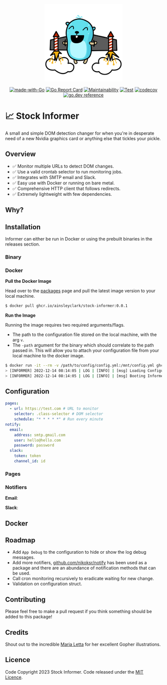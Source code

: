 <div align="center">
<img height="250" src="res/logo.svg" alt="Informer Logo" />

[![made-with-Go](https://img.shields.io/badge/Made%20with-Go-1f425f.svg)](http://golang.org)
[![Go Report Card](https://goreportcard.com/badge/github.com/ainsleyclark/stock-informer)](https://goreportcard.com/report/github.com/ainsleyclark/stock-informer)
[![Maintainability](https://api.codeclimate.com/v1/badges/1662c0c688e78fa33a2c/maintainability)](https://codeclimate.com/github/ainsleyclark/stock-informer/maintainability)
[![Test](https://github.com/ainsleyclark/stock-informer/actions/workflows/test.yml/badge.svg?branch=master)](https://github.com/ainsleyclark/stock-informer/actions/workflows/test.yml)
[![codecov](https://codecov.io/gh/ainsleyclark/stock-informer/branch/master/graph/badge.svg?token=70fTUSyXxJ)](https://codecov.io/gh/ainsleyclark/stock-informer)
[![go.dev reference](https://img.shields.io/badge/go.dev-reference-007d9c?logo=go&logoColor=white&style=flat)](https://pkg.go.dev/github.com/ainsleyclark/stock-informer)

</div>

# 📈 Stock Informer

A small and simple DOM detection changer for when you're in desperate need of a new Nvidia graphics card or anything
else that tickles your pickle.

## Overview

- ✅ Monitor multiple URLs to detect DOM changes.
- ✅ Use a valid crontab selector to run monitoring jobs.
- ✅ Integrates with SMTP email and Slack.
- ✅ Easy use with Docker or running on bare metal.
- ✅ Comprehensive HTTP client that follows redirects.
- ✅ Extremely lightweight with few dependencies.

## Why?

## Installation

Informer can either be run in Docker or using the prebuilt binaries in the releases section.

### Binary

### Docker

**Pull the Docker Image**

Head over to the [packages](https://github.com/ainsleyclark/stock-informer/pkgs/container/stock-informer) page and pull
the latest image version to your local machine.

```bash
$ docker pull ghcr.io/ainsleyclark/stock-informer:0.0.1
```

**Run the Image**

Running the image requires two required arguments/flags.

- The path to the configuration file stored on the local machine, with the arg `v`.
- The `-path` argument for the binary which should correlate to the path passed in. This will allow you to attach your
	configuration file from your local machine to the docker image.

```bash
$ docker run -it --rm -v /path/to/config/config.yml:/mnt/config.yml ghcr.io/ainsleyclark/stock-informer:0.0.1 -path=/mnt/config.yml
> [INFORMER] 2022-12-14 08:14:05 | LOG | [INFO] | [msg] Loading Configuration
> [INFORMER] 2022-12-14 08:14:05 | LOG | [INFO] | [msg] Booting Informer
```

## Configuration

```yaml
pages:
  - url: https://test.com # URL to monitor
    selector: .class-selector # DOM selector
    schedule: "* * * * *" # Run every minute
notify:
  email:
    address: smtp.gmail.com
    user: hello@hello.com
    password: password
  slack:
    token: token
    channel_id: id
```

### Pages

### Notifiers

**Email**:

**Slack**:

## Docker

## Roadmap

- Add `App Debug` to the configuration to hide or show the log debug messages.
- Add more notifiers, [github.com/nikoksr/notify](https://github.com/nikoksr/notify) has been used as a package and
	there are an abundance of notification methods that can be used.
- Call cron monitoring recursively to eradicate waiting for new change.
- Validation on configuration struct.

## Contributing

Please feel free to make a pull request if you think something should be added to this package!

## Credits

Shout out to the incredible [Maria Letta](https://github.com/MariaLetta) for her excellent Gopher illustrations.

## Licence

Code Copyright 2023 Stock Informer. Code released under the [MIT Licence](LICENSE).
